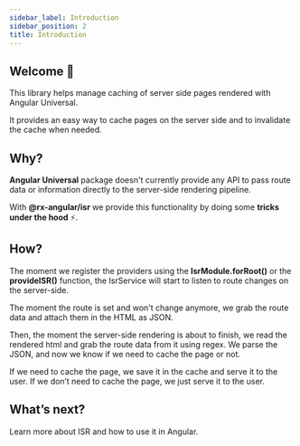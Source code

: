 ```yaml
---
sidebar_label: Introduction
sidebar_position: 2
title: Introduction
---
```


## Welcome 🙌

This library helps manage caching of server side pages rendered with Angular Universal.

It provides an easy way to cache pages on the server side and to invalidate the cache when needed.

## Why?

**Angular Universal** package doesn't currently provide any API to pass route data or information directly to the server-side rendering pipeline.

With **@rx-angular/isr** we provide this functionality by doing some **tricks under the hood** ⚡️.

## How?

The moment we register the providers using the **IsrModule.forRoot()** or the **provideISR()**
function, the IsrService will start to listen to route changes on the server-side.

The moment the route is set and won't change anymore, we grab the route data and attach them in the HTML as JSON.

Then, the moment the server-side rendering is about to finish, we read the rendered html and grab the route data from it using regex. We parse the JSON, and now we know if we need to cache the page or not.

If we need to cache the page, we save it in the cache and serve it to the user. If we
don’t need to cache the page, we just serve it to the user.

## What’s next?

Learn more about ISR and how to use it in Angular.
